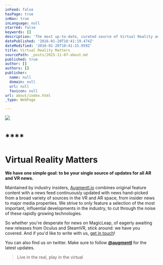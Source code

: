 ```yaml
---
inFeed: false
hasPage: true
inNav: true
inLanguage: null
starred: false
keywords: []
description: 'The most up-to-date, curated source of Virtual Reality and Augmented Reality news'
datePublished: '2016-01-20T10:41:19.474Z'
dateModified: '2016-01-20T10:41:15.959Z'
title: Virtual Reality Matters
sourcePath: _posts/2015-11-07-about.md
published: true
author: []
authors: []
publisher:
  name: null
  domain: null
  url: null
  favicon: null
url: about/index.html
_type: WebPage

---
```

![](https://the-grid-user-content.s3-us-west-2.amazonaws.com/bc6c9f46-d134-4fcf-bbe0-7ae805e53877.jpg)

# ****

# **Virtual Reality Matters**

**We have one simple goal: to be your single source of updates for all AR and VR news.**

Maintained by industry insiders, [Augmentl.io][0] combines original feature content with a news feed continuously updated with news hand-picked from a broad variety of sources in the VR and AR space, from insider news to 
major media properties. We strive to only feature a selection of the most important, 
influential developments in the industry, to cut through the noise of these rapidly growing 
technologies. 

So whether you're desperate for news on MagicLeap, of eagerly awaiting new releases from 
Oculus and SteamVR, stick around: we have you covered. And if you'd like to write with us,
[get in touch][1]! 

You can also find us on twitter.  Make sure to follow [**@augmentl**][2] for the latest updates. 
> 
> Live in the real, play in the virtual



[0]: http://augmentl.io/
[1]: info@augmentl.io
[2]: http://twitter.com/augmentl